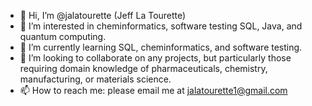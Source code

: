- 👋 Hi, I’m @jalatourette (Jeff La Tourette)
- 👀 I’m interested in cheminformatics, software testing SQL, Java, and quantum computing.
- 🌱 I’m currently learning SQL, cheminformatics, and software testing.
- 💞️ I’m looking to collaborate on any projects, but particularly those requiring domain knowledge of pharmaceuticals, chemistry, manufacturing, or materials science. 
- 📫 How to reach me: please email me at jalatourette1@gmail.com

<!---
jalatourette/jalatourette is a ✨ special ✨ repository because its `README.md` (this file) appears on your GitHub profile.
You can click the Preview link to take a look at your changes.
--->

